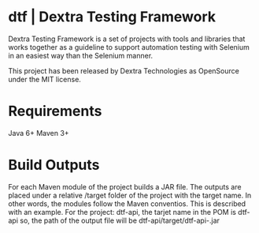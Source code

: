 dtf | Dextra Testing Framework
===
Dextra Testing Framework is a set of projects with tools and libraries that works together as a guideline to support automation testing with Selenium in an easiest way than the Selenium manner.

This project has been released by Dextra Technologies as OpenSource under the MIT license.

Requirements
===
Java 6+
Maven 3+

Build Outputs
===
For each Maven module of the project builds a JAR file. The outputs are placed under a relative /target folder of the project with the target name. In other words, the modules follow the Maven conventios. This is described with an example. For the project: dtf-api, the tarjet name in the POM is dtf-api so, the path of the output file will be dtf-api/target/dtf-api-<version>.jar
